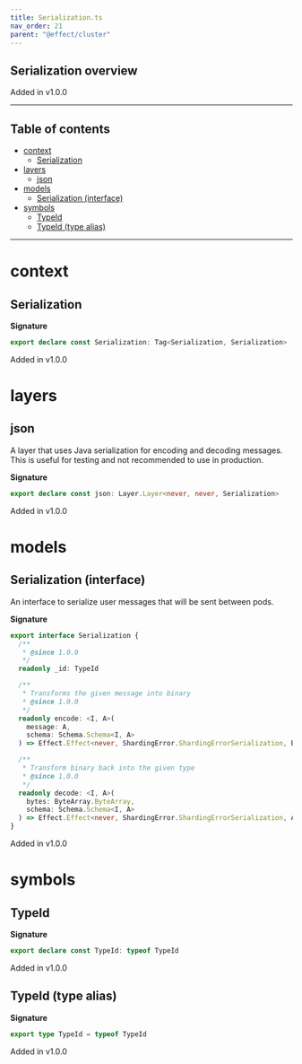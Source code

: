 ```yaml
---
title: Serialization.ts
nav_order: 21
parent: "@effect/cluster"
---
```


## Serialization overview

Added in v1.0.0

---

<h2 class="text-delta">Table of contents</h2>

- [context](#context)
  - [Serialization](#serialization)
- [layers](#layers)
  - [json](#json)
- [models](#models)
  - [Serialization (interface)](#serialization-interface)
- [symbols](#symbols)
  - [TypeId](#typeid)
  - [TypeId (type alias)](#typeid-type-alias)

---

# context

## Serialization

**Signature**

```ts
export declare const Serialization: Tag<Serialization, Serialization>
```

Added in v1.0.0

# layers

## json

A layer that uses Java serialization for encoding and decoding messages.
This is useful for testing and not recommended to use in production.

**Signature**

```ts
export declare const json: Layer.Layer<never, never, Serialization>
```

Added in v1.0.0

# models

## Serialization (interface)

An interface to serialize user messages that will be sent between pods.

**Signature**

```ts
export interface Serialization {
  /**
   * @since 1.0.0
   */
  readonly _id: TypeId

  /**
   * Transforms the given message into binary
   * @since 1.0.0
   */
  readonly encode: <I, A>(
    message: A,
    schema: Schema.Schema<I, A>
  ) => Effect.Effect<never, ShardingError.ShardingErrorSerialization, ByteArray.ByteArray>

  /**
   * Transform binary back into the given type
   * @since 1.0.0
   */
  readonly decode: <I, A>(
    bytes: ByteArray.ByteArray,
    schema: Schema.Schema<I, A>
  ) => Effect.Effect<never, ShardingError.ShardingErrorSerialization, A>
}
```

Added in v1.0.0

# symbols

## TypeId

**Signature**

```ts
export declare const TypeId: typeof TypeId
```

Added in v1.0.0

## TypeId (type alias)

**Signature**

```ts
export type TypeId = typeof TypeId
```

Added in v1.0.0
